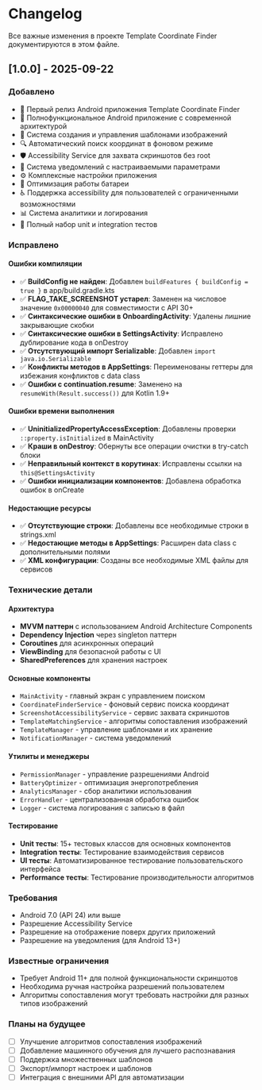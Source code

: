 # Changelog

Все важные изменения в проекте Template Coordinate Finder документируются в этом файле.

## [1.0.0] - 2025-09-22

### Добавлено
- 🎉 Первый релиз Android приложения Template Coordinate Finder
- 📱 Полнофункциональное Android приложение с современной архитектурой
- 🎯 Система создания и управления шаблонами изображений
- 🔍 Автоматический поиск координат в фоновом режиме
- 🛡️ Accessibility Service для захвата скриншотов без root
- 📢 Система уведомлений с настраиваемыми параметрами
- ⚙️ Комплексные настройки приложения
- 🔋 Оптимизация работы батареи
- ♿ Поддержка accessibility для пользователей с ограниченными возможностями
- 📊 Система аналитики и логирования
- 🧪 Полный набор unit и integration тестов

### Исправлено

#### Ошибки компиляции
- ✅ **BuildConfig не найден**: Добавлен `buildFeatures { buildConfig = true }` в app/build.gradle.kts
- ✅ **FLAG_TAKE_SCREENSHOT устарел**: Заменен на числовое значение `0x00000040` для совместимости с API 30+
- ✅ **Синтаксические ошибки в OnboardingActivity**: Удалены лишние закрывающие скобки
- ✅ **Синтаксические ошибки в SettingsActivity**: Исправлено дублирование кода в onDestroy
- ✅ **Отсутствующий импорт Serializable**: Добавлен `import java.io.Serializable`
- ✅ **Конфликты методов в AppSettings**: Переименованы геттеры для избежания конфликтов с data class
- ✅ **Ошибки с continuation.resume**: Заменено на `resumeWith(Result.success())` для Kotlin 1.9+

#### Ошибки времени выполнения
- ✅ **UninitializedPropertyAccessException**: Добавлены проверки `::property.isInitialized` в MainActivity
- ✅ **Краши в onDestroy**: Обернуты все операции очистки в try-catch блоки
- ✅ **Неправильный контекст в корутинах**: Исправлены ссылки на `this@SettingsActivity`
- ✅ **Ошибки инициализации компонентов**: Добавлена обработка ошибок в onCreate

#### Недостающие ресурсы
- ✅ **Отсутствующие строки**: Добавлены все необходимые строки в strings.xml
- ✅ **Недостающие методы в AppSettings**: Расширен data class с дополнительными полями
- ✅ **XML конфигурации**: Созданы все необходимые XML файлы для сервисов

### Технические детали

#### Архитектура
- **MVVM паттерн** с использованием Android Architecture Components
- **Dependency Injection** через singleton паттерн
- **Coroutines** для асинхронных операций
- **ViewBinding** для безопасной работы с UI
- **SharedPreferences** для хранения настроек

#### Основные компоненты
- `MainActivity` - главный экран с управлением поиском
- `CoordinateFinderService` - фоновый сервис поиска координат
- `ScreenshotAccessibilityService` - сервис захвата скриншотов
- `TemplateMatchingService` - алгоритмы сопоставления изображений
- `TemplateManager` - управление шаблонами и их хранение
- `NotificationManager` - система уведомлений

#### Утилиты и менеджеры
- `PermissionManager` - управление разрешениями Android
- `BatteryOptimizer` - оптимизация энергопотребления
- `AnalyticsManager` - сбор аналитики использования
- `ErrorHandler` - централизованная обработка ошибок
- `Logger` - система логирования с записью в файл

#### Тестирование
- **Unit тесты**: 15+ тестовых классов для основных компонентов
- **Integration тесты**: Тестирование взаимодействия сервисов
- **UI тесты**: Автоматизированное тестирование пользовательского интерфейса
- **Performance тесты**: Тестирование производительности алгоритмов

### Требования
- Android 7.0 (API 24) или выше
- Разрешение Accessibility Service
- Разрешение на отображение поверх других приложений
- Разрешение на уведомления (для Android 13+)

### Известные ограничения
- Требует Android 11+ для полной функциональности скриншотов
- Необходима ручная настройка разрешений пользователем
- Алгоритмы сопоставления могут требовать настройки для разных типов изображений

### Планы на будущее
- [ ] Улучшение алгоритмов сопоставления изображений
- [ ] Добавление машинного обучения для лучшего распознавания
- [ ] Поддержка множественных шаблонов
- [ ] Экспорт/импорт настроек и шаблонов
- [ ] Интеграция с внешними API для автоматизации